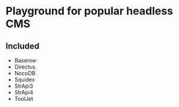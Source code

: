 # Playground for popular headless CMS

## Included

- Baserow
- Directus
- NocoDB
- Squidex
- StrApi3
- StrApi4
- ToolJet
